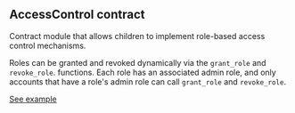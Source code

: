 ## AccessControl contract

Contract module that allows children to implement role-based access
control mechanisms.

Roles can be granted and revoked dynamically via the `grant_role` and
`revoke_role`. functions. Each role has an associated admin role, and only
accounts that have a role's admin role can call `grant_role` and `revoke_role`.

[See example](https://727-Ventures.github.io/pendzl-contracts/smart-contracts/access-control)